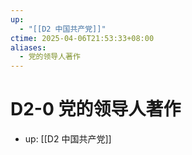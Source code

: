 ```yaml
---
up:
  - "[[D2 中国共产党]]"
ctime: 2025-04-06T21:53:33+08:00
aliases:
  - 党的领导人著作
---
```


# D2-0 党的领导人著作

- up: [[D2 中国共产党]]
